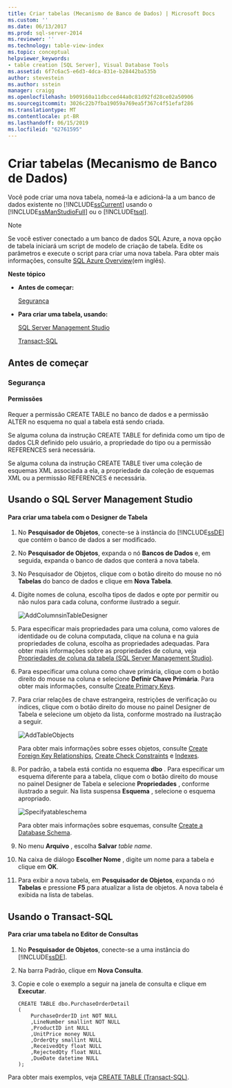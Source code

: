 ```yaml
---
title: Criar tabelas (Mecanismo de Banco de Dados) | Microsoft Docs
ms.custom: ''
ms.date: 06/13/2017
ms.prod: sql-server-2014
ms.reviewer: ''
ms.technology: table-view-index
ms.topic: conceptual
helpviewer_keywords:
- table creation [SQL Server], Visual Database Tools
ms.assetid: 6f7c6ac5-e6d3-4dca-831e-b28442ba535b
author: stevestein
ms.author: sstein
manager: craigg
ms.openlocfilehash: b909160a11dbcced44a0c81d92fd28ce02a50906
ms.sourcegitcommit: 3026c22b7fba19059a769ea5f367c4f51efaf286
ms.translationtype: MT
ms.contentlocale: pt-BR
ms.lasthandoff: 06/15/2019
ms.locfileid: "62761595"
---
```

# <a name="create-tables-database-engine"></a>Criar tabelas (Mecanismo de Banco de Dados)
  Você pode criar uma nova tabela, nomeá-la e adicioná-la a um banco de dados existente no [!INCLUDE[ssCurrent](../../includes/sscurrent-md.md)] usando o [!INCLUDE[ssManStudioFull](../../includes/ssmanstudiofull-md.md)] ou o [!INCLUDE[tsql](../../includes/tsql-md.md)].  
  
> [!NOTE]  
>  Se você estiver conectado a um banco de dados SQL Azure, a nova opção de tabela iniciará um script de modelo de criação de tabela. Edite os parâmetros e execute o script para criar uma nova tabela. Para obter mais informações, consulte [SQL Azure Overview](https://microsoft.sharepoint.com/sites/infopedia_g01/pages/cards/azure-sql-database.aspx)(em inglês).  
  
 **Neste tópico**  
  
-   **Antes de começar:**  
  
     [Segurança](#Security)  
  
-   **Para criar uma tabela, usando:**  
  
     [SQL Server Management Studio](#SSMSProcedure)  
  
     [Transact-SQL](#TsqlProcedure)  
  
##  <a name="BeforeYouBegin"></a> Antes de começar  
  
###  <a name="Security"></a> Segurança  
  
####  <a name="Permissions"></a> Permissões  
 Requer a permissão CREATE TABLE no banco de dados e a permissão ALTER no esquema no qual a tabela está sendo criada.  
  
 Se alguma coluna da instrução CREATE TABLE for definida como um tipo de dados CLR definido pelo usuário, a propriedade do tipo ou a permissão REFERENCES será necessária.  
  
 Se alguma coluna da instrução CREATE TABLE tiver uma coleção de esquemas XML associada a ela, a propriedade da coleção de esquemas XML ou a permissão REFERENCES é necessária.  
  
##  <a name="SSMSProcedure"></a> Usando o SQL Server Management Studio  
  
#### <a name="to-create-a-table-with-table-designer"></a>Para criar uma tabela com o Designer de Tabela  
  
1.  No **Pesquisador de Objetos**, conecte-se à instância do [!INCLUDE[ssDE](../../includes/ssde-md.md)] que contém o banco de dados a ser modificado.  
  
2.  No **Pesquisador de Objetos**, expanda o nó **Bancos de Dados** e, em seguida, expanda o banco de dados que conterá a nova tabela.  
  
3.  No Pesquisador de Objetos, clique com o botão direito do mouse no nó **Tabelas** do banco de dados e clique em **Nova Tabela**.  
  
4.  Digite nomes de coluna, escolha tipos de dados e opte por permitir ou não nulos para cada coluna, conforme ilustrado a seguir.  
  
     ![AddColumnsinTableDesigner](../../database-engine/media/addcolumnsintabledesigner.gif "AddColumnsinTableDesigner")  
  
5.  Para especificar mais propriedades para uma coluna, como valores de identidade ou de coluna computada, clique na coluna e na guia propriedades de coluna, escolha as propriedades adequadas. Para obter mais informações sobre as propriedades de coluna, veja [Propriedades de coluna da tabela &#40;SQL Server Management Studio&#41;](table-column-properties-sql-server-management-studio.md).  
  
6.  Para especificar uma coluna como chave primária, clique com o botão direito do mouse na coluna e selecione **Definir Chave Primária**. Para obter mais informações, consulte [Create Primary Keys](../tables/create-primary-keys.md).  
  
7.  Para criar relações de chave estrangeira, restrições de verificação ou índices, clique com o botão direito do mouse no painel Designer de Tabela e selecione um objeto da lista, conforme mostrado na ilustração a seguir.  
  
     ![AddTableObjects](../../database-engine/media/addtableobjects.gif "AddTableObjects")  
  
     Para obter mais informações sobre esses objetos, consulte [Create Foreign Key Relationships](../tables/create-foreign-key-relationships.md), [Create Check Constraints](../tables/create-check-constraints.md) e [Indexes](../indexes/indexes.md).  
  
8.  Por padrão, a tabela está contida no esquema **dbo** . Para especificar um esquema diferente para a tabela, clique com o botão direito do mouse no painel Designer de Tabela e selecione **Propriedades** , conforme ilustrado a seguir. Na lista suspensa **Esquema** , selecione o esquema apropriado.  
  
     ![Specifyatableschema](../../database-engine/media/specifyatableschema.gif "Specifyatableschema")  
  
     Para obter mais informações sobre esquemas, consulte [Create a Database Schema](../security/authentication-access/create-a-database-schema.md).  
  
9. No menu **Arquivo** , escolha **Salvar** *table name*.  
  
10. Na caixa de diálogo **Escolher Nome** , digite um nome para a tabela e clique em **OK**.  
  
11. Para exibir a nova tabela, em **Pesquisador de Objetos**, expanda o nó **Tabelas** e pressione **F5** para atualizar a lista de objetos. A nova tabela é exibida na lista de tabelas.  
  
##  <a name="TsqlProcedure"></a> Usando o Transact-SQL  
  
#### <a name="to-create-a-table-in-the-query-editor"></a>Para criar uma tabela no Editor de Consultas  
  
1.  No **Pesquisador de Objetos**, conecte-se a uma instância do [!INCLUDE[ssDE](../../includes/ssde-md.md)].  
  
2.  Na barra Padrão, clique em **Nova Consulta**.  
  
3.  Copie e cole o exemplo a seguir na janela de consulta e clique em **Executar**.  
  
    ```  
    CREATE TABLE dbo.PurchaseOrderDetail  
    (  
        PurchaseOrderID int NOT NULL  
        ,LineNumber smallint NOT NULL  
        ,ProductID int NULL  
        ,UnitPrice money NULL  
        ,OrderQty smallint NULL  
        ,ReceivedQty float NULL  
        ,RejectedQty float NULL  
        ,DueDate datetime NULL  
    );  
    ```  
  
 Para obter mais exemplos, veja [CREATE TABLE &#40;Transact-SQL&#41;](/sql/t-sql/statements/create-table-transact-sql).  
  
  
